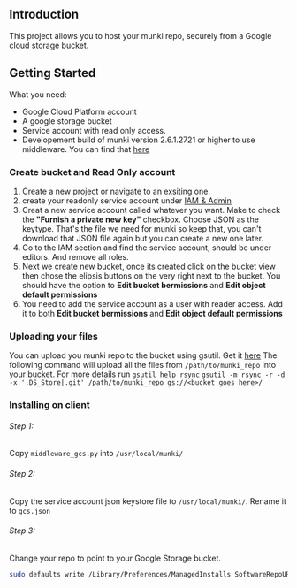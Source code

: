 ## Introduction
This project allows you to host your munki repo, securely from a Google cloud storage bucket.

## Getting Started
What you need:  
* Google Cloud Platform account
* A google storage bucket
* Service account with read only access.
* Developement build of munki version 2.6.1.2721 or higher to use middleware. You can find that [here](https://munkibuilds.org/)


### Create bucket and Read Only account
1. Create a new project or navigate to an exsiting one.
2. create your readonly service account under [IAM & Admin](https://console.cloud.google.com/iam-admin)
3. Creat a new service account called whatever you want. Make to check the **"Furnish a private new key"** checkbox. Choose JSON as the keytype. That's the file we need for munki so keep that, you can't download that JSON file again but you can create a new one later. 
5. Go to the IAM section and find the service account, should be under editors. And remove all roles.
6. Next we create new bucket, once its created click on the bucket view then chose the elipsis buttons on the very right next to the bucket. You should have the option to **Edit bucket bermissions** and **Edit object default permissions**
7. You need to add the service account as a user with reader access. Add it to both **Edit bucket bermissions** and **Edit object default permissions**

### Uploading your files
You can upload you munki repo to the bucket using gsutil. Get it [here](https://cloud.google.com/storage/docs/gsutil_install#mac)
The following command will upload all the files from `/path/to/munki_repo` into your bucket. For more details run `gsutil help rsync`
`gsutil -m rsync -r -d -x '.DS_Store|.git' /path/to/munki_repo gs://<bucket goes here>/`

### Installing on client

###### Step 1:  
Copy `middleware_gcs.py` into `/usr/local/munki/`  

###### Step 2:
Copy the service account json keystore file to `/usr/local/munki/`. Rename it to `gcs.json`

###### Step 3:
Change your repo to point to your Google Storage bucket.  
```bash
sudo defaults write /Library/Preferences/ManagedInstalls SoftwareRepoURL  "https://storage.googleapis.com/<bucket goes here>"
```
